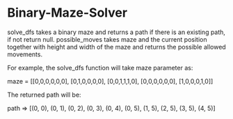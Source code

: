 # Binary-Maze-Solver

solve_dfs takes a binary maze and returns a path if there is an existing path, if not return null. 
possible_moves takes maze and the current position together with height and width of the maze and returns the possible allowed movements.

For example, the solve_dfs function will take maze parameter as:

maze = [[0,0,0,0,0,0],
        [0,1,0,0,0,0],
        [0,0,1,1,1,0],
        [0,0,0,0,0,0],
        [1,0,0,0,1,0]]   

The returned path will be:

path => [(0, 0), (0, 1), (0, 2), (0, 3), (0, 4), (0, 5), (1, 5), (2, 5), (3, 5), (4, 5)]
